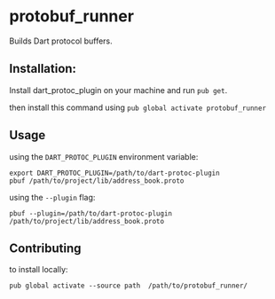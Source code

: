 # protobuf_runner

Builds Dart protocol buffers.

## Installation:

Install dart_protoc_plugin on your machine and run `pub get`.

then install this command using `pub global activate protobuf_runner`

## Usage

using the `DART_PROTOC_PLUGIN` environment variable:

```
export DART_PROTOC_PLUGIN=/path/to/dart-protoc-plugin 
pbuf /path/to/project/lib/address_book.proto
```

using the `--plugin` flag:

```
pbuf --plugin=/path/to/dart-protoc-plugin /path/to/project/lib/address_book.proto
```

## Contributing

to install locally: 
```
pub global activate --source path  /path/to/protobuf_runner/
```
